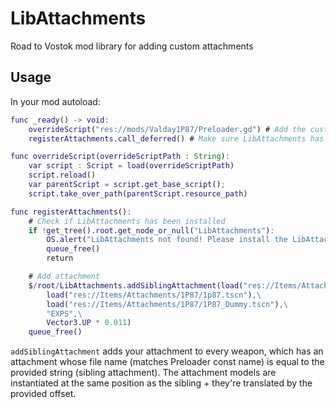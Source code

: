 # LibAttachments
Road to Vostok mod library for adding custom attachments

## Usage
In your mod autoload:
```gd
func _ready() -> void:
	overrideScript("res://mods/Valday1P87/Preloader.gd") # Add the custom attachment to preloader
	registerAttachments.call_deferred() # Make sure LibAttachments has loaded

func overrideScript(overrideScriptPath : String):
	var script : Script = load(overrideScriptPath)
	script.reload()
	var parentScript = script.get_base_script();
	script.take_over_path(parentScript.resource_path)

func registerAttachments():
	# Check if LibAttachments has been installed
	if !get_tree().root.get_node_or_null("LibAttachments"):
		OS.alert("LibAttachments not found! Please install the LibAttachments mod.")
		queue_free()
		return

	# Add attachment
	$/root/LibAttachments.addSiblingAttachment(load("res://Items/Attachments/1P87/1P87.tres"),\
		load("res://Items/Attachments/1P87/1p87.tscn"),\
		load("res://Items/Attachments/1P87/1P87_Dummy.tscn"),\
		"EXPS",\
		Vector3.UP * 0.011)
	queue_free()
```
`addSiblingAttachment` adds your attachment to every weapon, which has an attachment whose file name (matches Preloader const name) is equal to the provided string (sibling attachment). The attachment models are instantiated at the same position as the sibling + they're translated by the provided offset.